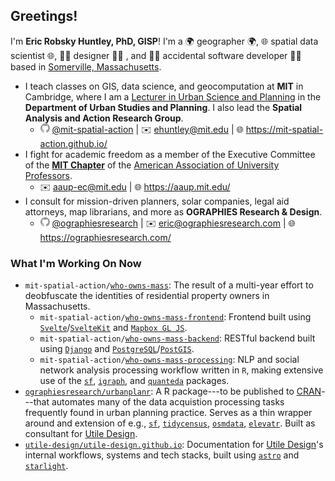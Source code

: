 ## Greetings!

I'm **Eric Robsky Huntley, PhD, GISP**! I'm a 🌍 geographer 🌍, 🌐 spatial data scientist 🌐, 🧑‍🎨 designer 🧑‍🎨 , and 🧑‍💻 accidental software developer 🧑‍💻 based in [Somerville, Massachusetts](https://duckduckgo.com/?q=Somerville%2C+MA&rpl=1&atb=v411-1&iaxm=maps&bbox=-71.09878383918205%2C42.38710356024365%2C-71.0975662584742%2C42.38620424004932).

- I teach classes on GIS, data science, and geocomputation at **MIT** in Cambridge, where I am a [Lecturer in Urban Science and Planning](https://dusp.mit.edu/people/eric-robsky-huntley) in the **Department of Urban Studies and Planning**. I also lead the **Spatial Analysis and Action Research Group**.
  - <img src="github.svg" alt="GitHub Logo" width="15" height="15" /> [@mit-spatial-action](https://github.com/mit-spatial-action) | ✉️ ehuntley@mit.edu | 🌐 https://mit-spatial-action.github.io/
- I fight for academic freedom as a member of the Executive Committee of the [**MIT Chapter**](https://aaup.mit.edu/) of the [American Association of University Professors](https://www.aaup.org/).
  - ✉️ aaup-ec@mit.edu | 🌐 https://aaup.mit.edu/
- I consult for mission-driven planners, solar companies, legal aid attorneys, map librarians, and more as **OGRAPHIES Research & Design**.
  - <img src="github.svg" alt="GitHub Logo" width="15" height="15" /> [@ographiesresearch](https://github.com/ographiesresearch) | ✉️ eric@ographiesresearch.com | 🌐 https://ographiesresearch.com/

### What I'm Working On Now

- `mit-spatial-action/`[`who-owns-mass`](https://github.com/mit-spatial-action/who-owns-mass): The result of a multi-year effort to deobfuscate the identities of residential property owners in Massachusetts.
  - `mit-spatial-action/`[`who-owns-mass-frontend`](https://github.com/mit-spatial-action/who-owns-mass-frontend): Frontend built using [`Svelte`](https://github.com/sveltejs/svelte)/[`SvelteKit`](https://github.com/sveltejs/kit) and [`Mapbox GL JS`](https://github.com/mapbox/mapbox-gl-js).
  - `mit-spatial-action/`[`who-owns-mass-backend`](https://github.com/mit-spatial-action/who-owns-mass-backend): RESTful backend built using [`Django`](https://github.com/django/django) and [`PostgreSQL`](https://www.postgresql.org/)/[`PostGIS`](https://postgis.net/).
  - `mit-spatial-action/`[`who-owns-mass-processing`](https://github.com/mit-spatial-action/who-owns-mass-processing): NLP and social network analysis processing workflow written in `R`, making extensive use of the [`sf`](https://github.com/r-spatial/sf), [`igraph`](https://github.com/igraph/igraph), and [`quanteda`](https://github.com/quanteda/quanteda) packages.
- [`ographiesresearch/urbanplanr`](https://github.com/ographiesresearch/urbanplanr): A R package---to be published to [CRAN](https://cran.r-project.org/)---that automates many of the data acquistion processing tasks frequently found in urban planning practice. Serves as a thin wrapper around and extension of e.g., [`sf`](https://github.com/r-spatial/sf), [`tidycensus`](https://github.com/walkerke/tidycensus), [`osmdata`](https://github.com/ropensci/osmdata), [`elevatr`](https://github.com/USEPA/elevatr). Built as consultant for [Utile Design](https://www.utiledesign.com/).
- [`utile-design/utile-design.github.io`](https://github.com/utile-design/utile-design.github.io): Documentation for [Utile Design](https://www.utiledesign.com/)'s internal workflows, systems and tech stacks, built using [`astro`](https://github.com/withastro/astro) and [`starlight`](https://github.com/withastro/starlight).
